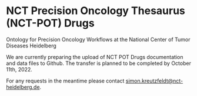 # NCT Precision Oncology Thesaurus (NCT-POT) Drugs
Ontology for Precision Oncology Workflows at the National Center of Tumor Diseases Heidelberg

We are currently preparing the upload of NCT POT Drugs documentation and data files to Github. The transfer is planned to be completed by October 11th, 2022.

For any requests in the meantime please contact simon.kreutzfeldt@nct-heidelberg.de.
